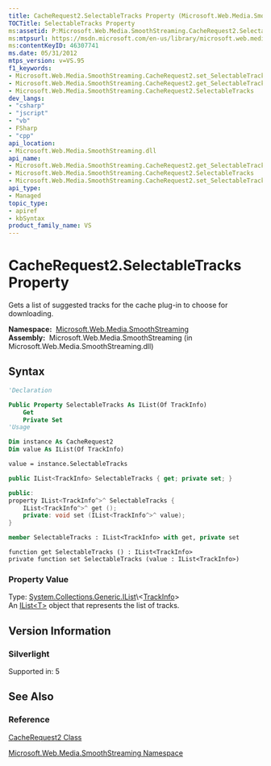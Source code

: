 ```yaml
---
title: CacheRequest2.SelectableTracks Property (Microsoft.Web.Media.SmoothStreaming)
TOCTitle: SelectableTracks Property
ms:assetid: P:Microsoft.Web.Media.SmoothStreaming.CacheRequest2.SelectableTracks
ms:mtpsurl: https://msdn.microsoft.com/en-us/library/microsoft.web.media.smoothstreaming.cacherequest2.selectabletracks(v=VS.95)
ms:contentKeyID: 46307741
ms.date: 05/31/2012
mtps_version: v=VS.95
f1_keywords:
- Microsoft.Web.Media.SmoothStreaming.CacheRequest2.set_SelectableTracks
- Microsoft.Web.Media.SmoothStreaming.CacheRequest2.get_SelectableTracks
- Microsoft.Web.Media.SmoothStreaming.CacheRequest2.SelectableTracks
dev_langs:
- "csharp"
- "jscript"
- "vb"
- FSharp
- "cpp"
api_location:
- Microsoft.Web.Media.SmoothStreaming.dll
api_name:
- Microsoft.Web.Media.SmoothStreaming.CacheRequest2.get_SelectableTracks
- Microsoft.Web.Media.SmoothStreaming.CacheRequest2.SelectableTracks
- Microsoft.Web.Media.SmoothStreaming.CacheRequest2.set_SelectableTracks
api_type:
- Managed
topic_type:
- apiref
- kbSyntax
product_family_name: VS
---
```


# CacheRequest2.SelectableTracks Property

Gets a list of suggested tracks for the cache plug-in to choose for downloading.

**Namespace:**  [Microsoft.Web.Media.SmoothStreaming](microsoft-web-media-smoothstreaming-namespace_1.md)  
**Assembly:**  Microsoft.Web.Media.SmoothStreaming (in Microsoft.Web.Media.SmoothStreaming.dll)

## Syntax

```vb
'Declaration

Public Property SelectableTracks As IList(Of TrackInfo)
    Get
    Private Set
'Usage

Dim instance As CacheRequest2
Dim value As IList(Of TrackInfo)

value = instance.SelectableTracks
```

```csharp
public IList<TrackInfo> SelectableTracks { get; private set; }
```

```cpp
public:
property IList<TrackInfo^>^ SelectableTracks {
    IList<TrackInfo^>^ get ();
    private: void set (IList<TrackInfo^>^ value);
}
```

``` fsharp
member SelectableTracks : IList<TrackInfo> with get, private set
```

```jscript
function get SelectableTracks () : IList<TrackInfo>
private function set SelectableTracks (value : IList<TrackInfo>)
```

### Property Value

Type: [System.Collections.Generic.IList](https://msdn.microsoft.com/library/5y536ey6\(v=vs.95\))\<[TrackInfo](trackinfo-class-microsoft-web-media-smoothstreaming_1.md)\>  
An [IList\<T\>](https://msdn.microsoft.com/library/5y536ey6\(v=vs.95\)) object that represents the list of tracks.

## Version Information

### Silverlight

Supported in: 5  

## See Also

### Reference

[CacheRequest2 Class](cacherequest2-class-microsoft-web-media-smoothstreaming.md)

[Microsoft.Web.Media.SmoothStreaming Namespace](microsoft-web-media-smoothstreaming-namespace_1.md)

